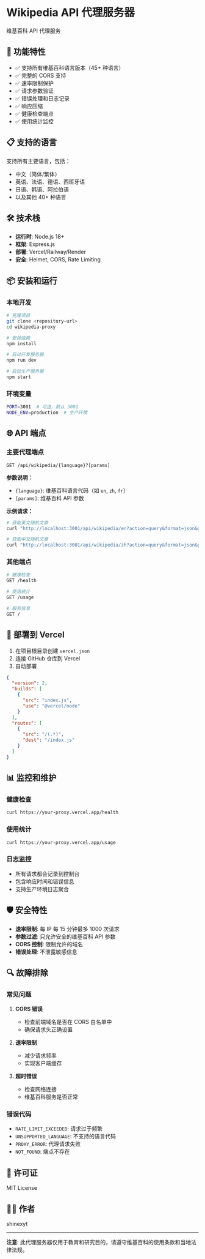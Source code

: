# Wikipedia API 代理服务器

维基百科 API 代理服务

## 🚀 功能特性

- ✅ 支持所有维基百科语言版本（45+ 种语言）
- ✅ 完整的 CORS 支持
- ✅ 速率限制保护
- ✅ 请求参数验证
- ✅ 错误处理和日志记录
- ✅ 响应压缩
- ✅ 健康检查端点
- ✅ 使用统计监控

## 📋 支持的语言

支持所有主要语言，包括：
- 中文（简体/繁体）
- 英语、法语、德语、西班牙语
- 日语、韩语、阿拉伯语
- 以及其他 40+ 种语言

## 🛠 技术栈

- **运行时**: Node.js 18+
- **框架**: Express.js
- **部署**: Vercel/Railway/Render
- **安全**: Helmet, CORS, Rate Limiting

## 📦 安装和运行

### 本地开发

```bash
# 克隆项目
git clone <repository-url>
cd wikipedia-proxy

# 安装依赖
npm install

# 启动开发服务器
npm run dev

# 启动生产服务器
npm start
```

### 环境变量

```bash
PORT=3001  # 可选，默认 3001
NODE_ENV=production  # 生产环境
```

## 🌐 API 端点

### 主要代理端点
```
GET /api/wikipedia/{language}?[params]
```

**参数说明：**
- `{language}`: 维基百科语言代码（如 `en`, `zh`, `fr`）
- `[params]`: 维基百科 API 参数

**示例请求：**
```bash
# 获取英文随机文章
curl "http://localhost:3001/api/wikipedia/en?action=query&format=json&generator=random&grnnamespace=0&prop=extracts|info|pageimages"

# 获取中文随机文章
curl "http://localhost:3001/api/wikipedia/zh?action=query&format=json&generator=random&grnnamespace=0&prop=extracts|info|pageimages"
```

### 其他端点

```bash
# 健康检查
GET /health

# 使用统计
GET /usage

# 服务信息
GET /
```

## 🚀 部署到 Vercel

1. 在项目根目录创建 `vercel.json`
2. 连接 GitHub 仓库到 Vercel
3. 自动部署

```json
{
  "version": 2,
  "builds": [
    {
      "src": "index.js",
      "use": "@vercel/node"
    }
  ],
  "routes": [
    {
      "src": "/(.*)",
      "dest": "/index.js"
    }
  ]
}
```

## 📊 监控和维护

### 健康检查
```bash
curl https://your-proxy.vercel.app/health
```

### 使用统计
```bash
curl https://your-proxy.vercel.app/usage
```

### 日志监控
- 所有请求都会记录到控制台
- 包含响应时间和错误信息
- 支持生产环境日志聚合

## 🛡 安全特性

- **速率限制**: 每 IP 每 15 分钟最多 1000 次请求
- **参数过滤**: 只允许安全的维基百科 API 参数
- **CORS 控制**: 限制允许的域名
- **错误处理**: 不泄露敏感信息

## 🔍 故障排除

### 常见问题

1. **CORS 错误**
   - 检查前端域名是否在 CORS 白名单中
   - 确保请求头正确设置

2. **速率限制**
   - 减少请求频率
   - 实现客户端缓存

3. **超时错误**
   - 检查网络连接
   - 维基百科服务是否正常

### 错误代码

- `RATE_LIMIT_EXCEEDED`: 请求过于频繁
- `UNSUPPORTED_LANGUAGE`: 不支持的语言代码
- `PROXY_ERROR`: 代理请求失败
- `NOT_FOUND`: 端点不存在

## 📄 许可证

MIT License

## 👨‍💻 作者

shinexyt

---

**注意**: 此代理服务器仅用于教育和研究目的，请遵守维基百科的使用条款和当地法律法规。
